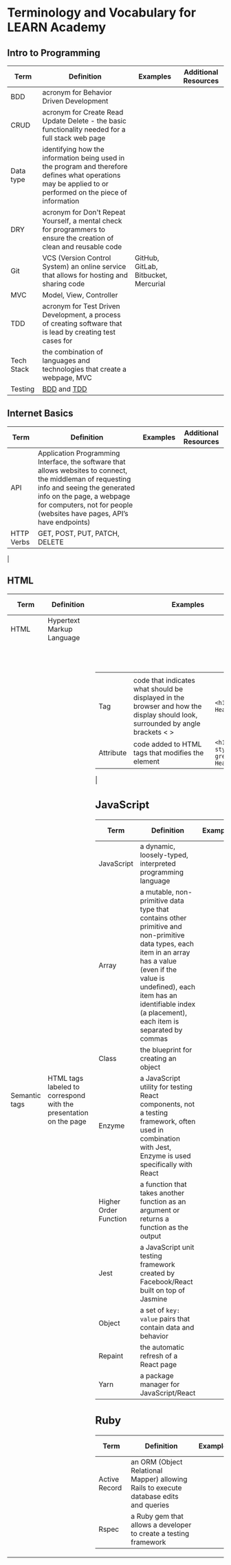 # Terminology and Vocabulary for LEARN Academy

## Intro to Programming

| Term | Definition | Examples | Additional Resources |
| ----------- | -------- | ---------- | ------------- |
| BDD | acronym for Behavior Driven Development
| CRUD | acronym for Create Read Update Delete - the basic functionality needed for a full stack web page |
| Data type | identifying how the information being used in the program and therefore defines what operations may be applied to or performed on the piece of information
| DRY | acronym for Don't Repeat Yourself, a mental check for programmers to ensure the creation of clean and reusable code
| Git | VCS (Version Control System) an online service that allows for hosting and sharing code | GitHub, GitLab, Bitbucket, Mercurial
| MVC | Model, View, Controller
| TDD | acronym for Test Driven Development, a process of creating software that is lead by creating test cases for
| Tech Stack | the combination of languages and technologies that create a webpage, MVC
| Testing | [BDD](#bdd) and [TDD](#tdd)


## Internet Basics

| Term | Definition | Examples | Additional Resources |
| ----------- | -------- | ---------- | ------------- |
| API | Application Programming Interface, the software that allows websites to connect, the middleman of requesting info and seeing the generated info on the page, a webpage for computers, not for people (websites have pages, API’s have endpoints) ||
HTTP Verbs | GET, POST, PUT, PATCH, DELETE |
|

## HTML

| Term | Definition | Examples | Additional Resources |
| ----------- | -------- | ---------- | ------------- |
| HTML | Hypertext Markup Language
| Semantic tags | HTML tags labeled to correspond with the presentation on the page | <table> <header> <footer>
| Tag | code that indicates what should be displayed in the browser and how the display should look, surrounded by angle brackets < > | ```<h1>Page Header</h1>```
| Attribute | code added to HTML tags that modifies the element | ```<h1 style="color: green">Page Header</h1>```
|


## JavaScript

| Term | Definition | Examples | Additional Resources |
| ----------- | -------- | ---------- | ------------- |
| JavaScript | a dynamic, loosely-typed, interpreted programming language
| Array | a mutable, non-primitive data type that contains other primitive and non-primitive data types, each item in an array has a value (even if the value is undefined), each item has an identifiable index (a placement), each item is separated by commas |
| Class | the blueprint for creating an object
| Enzyme | a JavaScript utility for testing React components, not a testing framework, often used in combination with Jest, Enzyme is used specifically with React
| Higher Order Function | a function that takes another function as an argument or returns a function as the output
| Jest | a JavaScript unit testing framework created by Facebook/React built on top of Jasmine
| Object | a set of `key: value` pairs that contain data and behavior
| Repaint| the automatic refresh of a React page |
| Yarn | a package manager for JavaScript/React


## Ruby

| Term | Definition | Examples | Additional Resources |
| ----------- | -------- | ---------- | ------------- |
| Active Record | an ORM (Object Relational Mapper) allowing Rails to execute database edits and queries
| Rspec | a Ruby gem that allows a developer to create a testing framework
